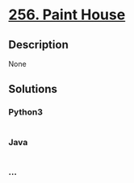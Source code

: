 # [256. Paint House](https://leetcode.com/problems/paint-house)

## Description
None


## Solutions


### Python3

```python

```

### Java

```java

```

### ...
```

```
